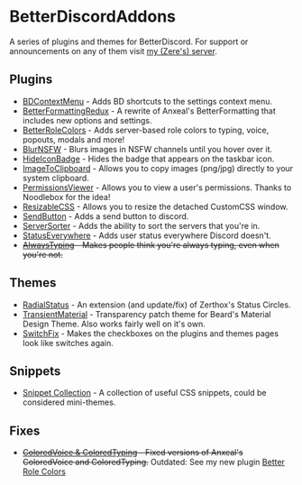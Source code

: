 # BetterDiscordAddons
A series of plugins and themes for BetterDiscord. For support or announcements on any of them visit [my (Zere's) server](http://discord.zackrauen.com/).

## Plugins
 - [BDContextMenu](https://github.com/rauenzi/BetterDiscordAddons/tree/master/Plugins/BDContextMenu) - Adds BD shortcuts to the settings context menu.
 - [BetterFormattingRedux](https://github.com/rauenzi/BetterDiscordAddons/tree/master/Plugins/BetterFormattingRedux) - A rewrite of Anxeal's BetterFormatting that includes new options and settings.
 - [BetterRoleColors](https://github.com/rauenzi/BetterDiscordAddons/tree/master/Plugins/BetterRoleColors) - Adds server-based role colors to typing, voice, popouts, modals and more!
 - [BlurNSFW](https://github.com/rauenzi/BetterDiscordAddons/tree/master/Plugins/BlurNSFW) - Blurs images in NSFW channels until you hover over it.
 - [HideIconBadge](https://github.com/rauenzi/BetterDiscordAddons/tree/master/Plugins/HideIconBadge) - Hides the badge that appears on the taskbar icon.
 - [ImageToClipboard](https://github.com/rauenzi/BetterDiscordAddons/tree/master/Plugins/ImageToClipboard) - Allows you to copy images (png/jpg) directly to your system clipboard.
 - [PermissionsViewer](https://github.com/rauenzi/BetterDiscordAddons/tree/master/Plugins/PermissionsViewer) - Allows you to view a user's permissions. Thanks to Noodlebox for the idea!
 - [ResizableCSS](https://github.com/rauenzi/BetterDiscordAddons/tree/master/Plugins/ResizableCSS) - Allows you to resize the detached CustomCSS window.
 - [SendButton](https://github.com/rauenzi/BetterDiscordAddons/tree/master/Plugins/SendButton) - Adds a send button to discord.
 - [ServerSorter](https://github.com/rauenzi/BetterDiscordAddons/tree/master/Plugins/ServerSorter) - Adds the ability to sort the servers that you're in.
 - [StatusEverywhere](https://github.com/rauenzi/BetterDiscordAddons/tree/master/Plugins/StatusEverywhere) - Adds user status everywhere Discord doesn't.
 - ~~[AlwaysTyping](https://github.com/rauenzi/BetterDiscordAddons/tree/master/Plugins/AlwaysTyping) - Makes people think you're always typing, even when you're not.~~
 
## Themes
 - [RadialStatus](https://github.com/rauenzi/BetterDiscordAddons/tree/master/Themes/RadialStatus) - An extension (and update/fix) of Zerthox's Status Circles.
 - [TransientMaterial](https://github.com/rauenzi/BetterDiscordAddons/tree/master/Themes/TransientMaterial) - Transparency patch theme for Beard's Material Design Theme. Also works fairly well on it's own.
 - [SwitchFix](https://github.com/rauenzi/BetterDiscordAddons/tree/master/Themes/SwitchFix) - Makes the checkboxes on the plugins and themes pages look like switches again.
 
## Snippets
 - [Snippet Collection](https://github.com/rauenzi/BetterDiscordAddons/tree/master/Themes/Snippets) - A collection of useful CSS snippets, could be considered mini-themes.
 
## Fixes
 - ~~[ColoredVoice & ColoredTyping](https://github.com/rauenzi/BetterDiscordAddons/tree/master/Plugins/ColoredStuff) - Fixed versions of Anxeal's ColoredVoice and ColoredTyping.~~ Outdated: See my new plugin [Better Role Colors](https://github.com/rauenzi/BetterDiscordAddons/tree/master/Plugins/BetterRoleColors)